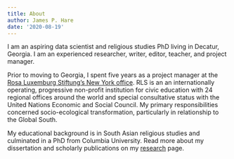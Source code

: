 ```yaml
---
title: About
author: James P. Hare
date: '2020-08-19'
---
```


I am an aspiring data scientist and religious studies PhD living in Decatur, Georgia. I am an experienced researcher, writer, editor, teacher, and project manager.

Prior to moving to Georgia, I spent five years as a project manager at the [Rosa Luxemburg Stiftung’s New York office](https://rosalux.nyc/). RLS is an an internationally operating, progressive non-profit institution for civic education with 24 regional offices around the world and special consultative status with the United Nations Economic and Social Council. My primary responsibilities concerned socio-ecological transformation, particularly in relationship to the Global South.

My educational background is in South Asian religious studies and culminated in a PhD from Columbia University. Read more about my dissertation and scholarly publications on my [research](/research/) page.



